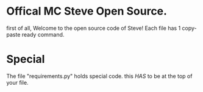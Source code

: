 # Offical MC Steve Open Source.

first of all,
Welcome to the open source code of Steve!
Each file has 1 copy-paste ready command.

# Special

The file "requirements.py" holds special code. this *HAS* to be at the top of your file.

